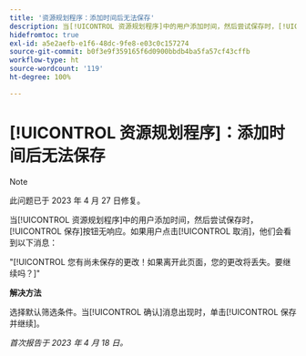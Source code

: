 ```yaml
---
title: '资源规划程序：添加时间后无法保存'
description: 当[!UICONTROL 资源规划程序]中的用户添加时间，然后尝试保存时，[!UICONTROL 保存]按钮无响应。如果该用户单击[!UICONTROL 取消]，则将看到一条关于未保存更改的消息。
hidefromtoc: true
exl-id: a5e2aefb-e1f6-48dc-9fe8-e03c0c157274
source-git-commit: b0f3e9f359165f6d0900bbdb4ba5fa57cf43cffb
workflow-type: ht
source-wordcount: '119'
ht-degree: 100%

---
```


# [!UICONTROL 资源规划程序]：添加时间后无法保存

>[!NOTE]
>
>此问题已于 2023 年 4 月 27 日修复。

当[!UICONTROL 资源规划程序]中的用户添加时间，然后尝试保存时，[!UICONTROL 保存]按钮无响应。如果用户点击[!UICONTROL 取消]，他们会看到以下消息：

&quot;[!UICONTROL 您有尚未保存的更改！如果离开此页面，您的更改将丢失。要继续吗？]&quot;

**解决方法**

选择默认筛选条件。当[!UICONTROL 确认]消息出现时，单击[!UICONTROL 保存并继续]。

_首次报告于 2023 年 4 月 18 日。_
